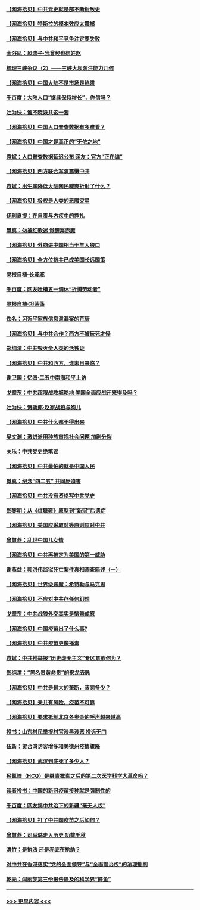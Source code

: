 #### [【网海拾贝】中共党史就是部不断树敌史](../pages/nsc993/n12932844.md?t=05090251) 
#### [【网海拾贝】特斯拉的模本效应太震撼](../pages/nsc993/n12925626.md?t=05090251) 
#### [【网海拾贝】与中共和平竞争注定要失败](../pages/nsc993/n12923326.md?t=05090251) 
#### [金浴凤：风流子‧我曾经也想姓赵](../pages/nsc993/n12920911.md?t=05090251) 
#### [梳理三峡争议（2）——三峡大坝防洪能力几何](../pages/nsc993/n12920173.md?t=05090251) 
#### [【网海拾贝】中国大陆不是市场是陷阱](../pages/nsc993/n12920143.md?t=05090251) 
#### [千百度：大陆人口“继续保持增长”，你信吗？](../pages/nsc993/n12918946.md?t=05090251) 
#### [吐为快：谁不晓妖共这一套](../pages/nsc993/n12918941.md?t=05090251) 
#### [【网海拾贝】中国人口普查数据有多难看？](../pages/nsc993/n12917822.md?t=05090251) 
#### [【网海拾贝】中国才是真正的“无依之地”](../pages/nsc993/n12915845.md?t=05090251) 
#### [袁斌：人口普查数据延迟公布 网友：官方“正在编”](../pages/nsc993/n12915748.md?t=05090251) 
#### [【网海拾贝】西方联合军演震慑中共](../pages/nsc993/n12913466.md?t=05090251) 
#### [袁斌：出生率降低大陆网民喊爽折射了什么？](../pages/nsc993/n12913365.md?t=05090251) 
#### [【网海拾贝】极权是人类的恶魔灾星](../pages/nsc993/n12910697.md?t=05090251) 
#### [伊利夏提：在自责与内疚中的挣扎](../pages/nsc993/n12910493.md?t=05090251) 
#### [慧真：勿被红歌迷 觉醒弃赤魔](../pages/nsc993/n12910485.md?t=05090251) 
#### [【网海拾贝】外商进中国相当于羊入狼口](../pages/nsc993/n12908274.md?t=05090251) 
#### [【网海拾贝】全方位抗共已成美国长远国策](../pages/nsc993/n12906878.md?t=05090251) 
#### [灵根自植‧长戚戚](../pages/nsc993/n12905585.md?t=05090251) 
#### [千百度：网友吐槽五一调休“折腾劳动者”](../pages/nsc993/n12905934.md?t=05090251) 
#### [灵根自植‧坦荡荡](../pages/nsc993/n12905562.md?t=05090251) 
#### [佚名：习近平家族信息泄漏案的荒唐](../pages/nsc993/n12904705.md?t=05090251) 
#### [【网海拾贝】与中共合作？西方不被玩死才怪](../pages/nsc993/n12903873.md?t=05090251) 
#### [郑纯清：中共毁灭全人类的活铁证](../pages/nsc993/n12903785.md?t=05090251) 
#### [【网海拾贝】中共和西方，谁末日来临？](../pages/nsc993/n12903482.md?t=05090251) 
#### [谢卫国：忆四‧二五中南海和平上访](../pages/nsc993/n12902192.md?t=05090251) 
#### [戈壁东：中共超限战攻城略地 美国全面应战还来得及吗？](../pages/nsc993/n12902297.md?t=05090251) 
#### [吐为快：贺骄郎‧赵家战狼与狗儿](../pages/nsc993/n12902280.md?t=05090251) 
#### [【网海拾贝】中共什么都干得出来](../pages/nsc993/n12897500.md?t=05090251) 
#### [吴文渊：激进派用种族审视社会问题 加剧分裂](../pages/nsc993/n12893881.md?t=05090251) 
#### [关乐：中共党史绝笔谣](../pages/nsc993/n12897270.md?t=05090251) 
#### [【网海拾贝】中共最怕的就是中国人民](../pages/nsc993/n12894705.md?t=05090251) 
#### [觅真：纪念“四二五” 共同反迫害](../pages/nsc993/n12894553.md?t=05090251) 
#### [【网海拾贝】中共没有资格写中共党史](../pages/nsc993/n12892231.md?t=05090251) 
#### [郑黎明：从《红舞鞋》原型到“新冠”后遗症](../pages/nsc993/n12890469.md?t=05090251) 
#### [【网海拾贝】美国应采取对等原则应对中共](../pages/nsc993/n12889176.md?t=05090251) 
#### [曾慧燕：乱世中国儿女情](../pages/nsc993/n12887931.md?t=05090251) 
#### [【网海拾贝】中共再被定为美国的第一威胁](../pages/nsc993/n12887580.md?t=05090251) 
#### [谢燕益：郭洪伟监狱死亡案件真相调查简述（一）](../pages/nsc993/n12885648.md?t=05090251) 
#### [【网海拾贝】世界级恶魔：希特勒与马克思](../pages/nsc993/n12884062.md?t=05090251) 
#### [【网海拾贝】不应对中共存任何幻想](../pages/nsc993/n12881460.md?t=05090251) 
#### [戈壁东：中共战狼外交其实是恼羞成怒](../pages/nsc993/n12880392.md?t=05090251) 
#### [【网海拾贝】中国疫苗出了什么事?](../pages/nsc993/n12879124.md?t=05090251) 
#### [【网海拾贝】中共疫苗更像播毒](../pages/nsc993/n12876631.md?t=05090251) 
#### [袁斌：中共推举报“历史虚无主义”专区意欲何为？](../pages/nsc993/n12876530.md?t=05090251) 
#### [郑纯清：“黑名贵黄命贵”的来龙去脉](../pages/nsc993/n12875589.md?t=05090251) 
#### [【网海拾贝】中共是最大的垄断，该罚多少？](../pages/nsc993/n12874006.md?t=05090251) 
#### [【网海拾贝】亲共有风险，疫苗不可靠](../pages/nsc993/n12872224.md?t=05090251) 
#### [【网海拾贝】要求抵制北京冬奥会的呼声越来越高](../pages/nsc993/n12868962.md?t=05090251) 
#### [投书：山东村民举报村官涉黑涉恶 投诉无门](../pages/nsc993/n12869726.md?t=05090251) 
#### [伍新：贺台湾访客增多和美德州疫情骤降](../pages/nsc993/n12865651.md?t=05090251) 
#### [【网海拾贝】武汉到底死了多少人？](../pages/nsc993/n12863707.md?t=05090251) 
#### [羟氯喹（HCQ）是继青霉素之后的第二次医学科学大革命吗？](../pages/nsc993/n12638564.md?t=05090251) 
#### [读者投书：中国的新冠疫苗接种就是强制性的](../pages/nsc993/n12859932.md?t=05090251) 
#### [千百度：网友揭中共治下的新疆“毫无人权”](../pages/nsc993/n12858385.md?t=05090251) 
#### [【网海拾贝】打了中共国疫苗之后如何？](../pages/nsc993/n12857866.md?t=05090251) 
#### [曾慧燕：司马璐走入历史 功载千秋](../pages/nsc993/n12856996.md?t=05090251) 
#### [清竹：是执法 还是赤匪在抢劫？](../pages/nsc993/n12856952.md?t=05090251) 
#### [对中共在香港落实“党的全面领导”与“全面管治权”的法理批判](../pages/nsc993/n12856929.md?t=05090251) 
#### [乾元：闫丽梦第三份报告提及的科学界“鳄鱼”](../pages/nsc993/n12855985.md?t=05090251) 

----
#### [ >>> 更早内容 <<< ](../indexes/nsc993-earlier.md)
